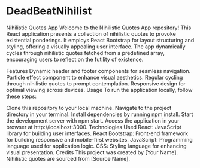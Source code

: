 # DeadBeatNihilist
Nihilistic Quotes App
Welcome to the Nihilistic Quotes App repository! This React application presents a collection of nihilistic quotes to provoke existential ponderings. It employs React Bootstrap for layout structuring and styling, offering a visually appealing user interface. The app dynamically cycles through nihilistic quotes fetched from a predefined array, encouraging users to reflect on the futility of existence.

Features
Dynamic header and footer components for seamless navigation.
Particle effect component to enhance visual aesthetics.
Regular cycling through nihilistic quotes to prompt contemplation.
Responsive design for optimal viewing across devices.
Usage
To run the application locally, follow these steps:

Clone this repository to your local machine.
Navigate to the project directory in your terminal.
Install dependencies by running npm install.
Start the development server with npm start.
Access the application in your browser at http://localhost:3000.
Technologies Used
React: JavaScript library for building user interfaces.
React Bootstrap: Front-end framework for building responsive and mobile-first websites.
JavaScript: Programming language used for application logic.
CSS: Styling language for enhancing visual presentation.
Credits
This project was created by [Your Name].
Nihilistic quotes are sourced from [Source Name].
